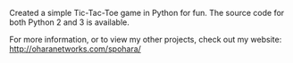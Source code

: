 Created a simple Tic-Tac-Toe game in Python for fun. The source code for both Python 2 and 3 is available.

For more information, or to view my other projects, check out my website: http://oharanetworks.com/spohara/
